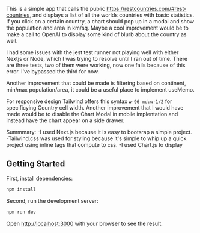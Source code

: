 This is a simple app that calls the public https://restcountries.com/#rest-countries, and displays a list of all the worlds countries with basic statistics. If you click on a certain country, a chart should pop up in a modal and show the population and area in km/sq. Maybe a cool improvement would be to make a call to OpenAI to display some kind of blurb about the country as well.

I had some issues with the jest test runner not playing well with either Nextjs or Node, which I was trying to resolve until I ran out of time. There are three tests, two of them were working, now one fails because of this error. I've bypassed the third for now.

Another improvement that could be made is filtering based on continent, min/max population/area, it could be a useful place to implement useMemo.

For responsive design Tailwind offers this syntax `w-96 md:w-1/2` for specificying Country cell width. Another improvement that I would have made would be to disable the Chart Modal in mobile implentation and instead have the chart appear on a side drawer.

Summmary:
-I used Next.js because it is easy to bootsrap a simple project.
-Tailwind.css was used for styling because it's simple to whip up a quick project using inline tags that compute to css.
-I used Chart.js to display

## Getting Started

First, install dependencies:

```bash
npm install
```

Second, run the development server:

```bash
npm run dev
```

Open [http://localhost:3000](http://localhost:3000) with your browser to see the result.
